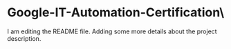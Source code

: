 # Google-IT-Automation-Certification\

I am editing the README file. Adding some more details about the project description.
